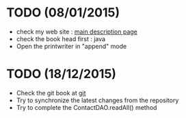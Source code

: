 # TODO (08/01/2015)
- check my web site : [main description page](http://thomas-broussard.fr/work/java/courses/index.xhtml  "my web site") 
- check the book head first : java
- Open the printwriter in "append" mode

# TODO (18/12/2015)
- Check the git book at [git](https://git-scm.com/documentation "the git documentation reference") 
- Try to synchronize the latest changes from the repository
- Try to complete the ContactDAO.readAll() method

